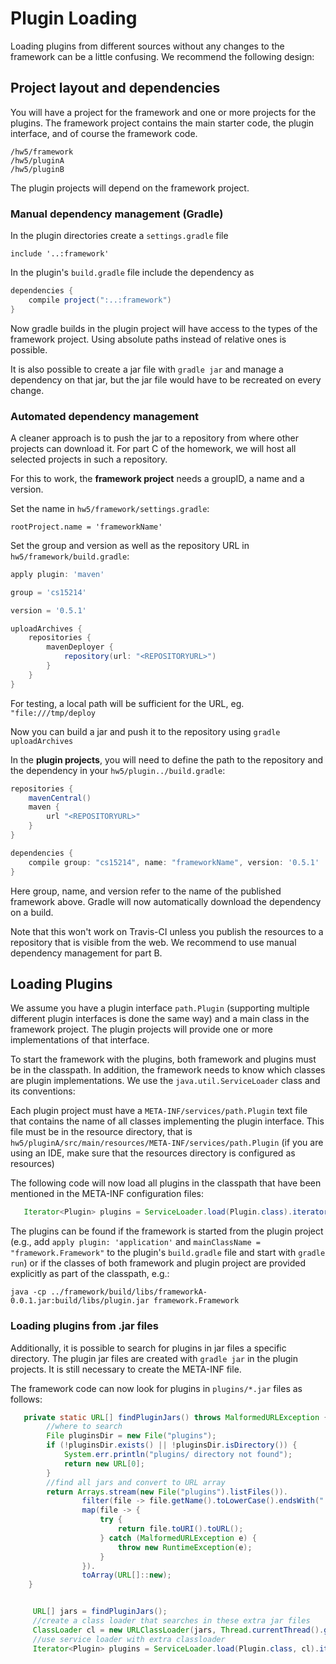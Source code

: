 # Plugin Loading

Loading plugins from different sources without any changes to the framework
can be a little confusing. We recommend the following design:

## Project layout and dependencies

You will have a project for the framework and one or more projects
for the plugins. The framework project contains the main starter
code, the plugin interface, and of course the framework code.

```
/hw5/framework
/hw5/pluginA
/hw5/pluginB
```

The plugin projects will depend on the framework project.


### Manual dependency management (Gradle)

In the plugin directories create a `settings.gradle` file
```
include '..:framework'
```

In the plugin's `build.gradle` file include the dependency
as
```gradle
dependencies {
    compile project(":..:framework")
}
```

Now gradle builds in the plugin project will have access
to the types of the framework project.
Using absolute paths instead of relative ones is possible.

It is also possible to create a jar file with `gradle jar`
and manage a dependency on that jar, but the jar file would
have to be recreated on every change.

### Automated dependency management

A cleaner approach is to push the jar to a repository from
where other projects can download it. For part C of the
homework, we will host all selected projects in such a
repository.

For this to work, the **framework project** needs a groupID, a
name and a version.

Set the name in `hw5/framework/settings.gradle`:
```
rootProject.name = 'frameworkName'
```

Set the group and version as well as the repository URL in `hw5/framework/build.gradle`:
```gradle
apply plugin: 'maven'

group = 'cs15214'

version = '0.5.1'

uploadArchives {
    repositories {
        mavenDeployer {
            repository(url: "<REPOSITORYURL>")
        }
    }
}
```

For testing, a local path will be sufficient for the URL, eg. `"file:///tmp/deploy`

Now you can build a jar and push it to the repository using `gradle uploadArchives`



In the **plugin projects**, you will need to define the path to the repository
and the dependency in your    `hw5/plugin../build.gradle`:
```gradle
repositories {
    mavenCentral()
    maven {
        url "<REPOSITORYURL>"
    }
}

dependencies {
    compile group: "cs15214", name: "frameworkName", version: '0.5.1'
}
```

Here group, name, and version refer to the name of the published framework above.
Gradle will now automatically download the dependency on a build.

Note that this won't work on Travis-CI unless you publish the resources
to a repository that is visible from the web.
We recommend to use manual dependency management for part B.


## Loading Plugins

We assume you have a plugin interface `path.Plugin` (supporting multiple
different plugin interfaces is done the same way) and a main class
in the framework project. The plugin projects will provide one or more
implementations of that interface.

To start the framework with the plugins, both framework and plugins must
be in the classpath. In addition, the framework needs to know which
classes are plugin implementations. We use the `java.util.ServiceLoader`
class and its conventions:

Each plugin project must have a `META-INF/services/path.Plugin` text
 file that contains the name of all classes implementing the plugin
 interface. This file must be in the resource directory, that is
 `hw5/pluginA/src/main/resources/META-INF/services/path.Plugin`
 (if you are using an IDE, make sure that the resources directory
 is configured as resources)

The following code will now load all plugins in the classpath that
have been mentioned in the META-INF configuration files:
```java
   Iterator<Plugin> plugins = ServiceLoader.load(Plugin.class).iterator();
```

The plugins can be found if the framework is started from the plugin
project (e.g., add `apply plugin: 'application'` and `mainClassName = "framework.Framework"`
to the plugin's `build.gradle` file and start with `gradle run`) or if the classes of
both framework and plugin project are
provided explicitly as part of the classpath, e.g.:
```
java -cp ../framework/build/libs/frameworkA-0.0.1.jar:build/libs/plugin.jar framework.Framework
```

### Loading plugins from .jar files

Additionally, it is possible to search for plugins in jar files a specific directory.
The plugin jar files are created with `gradle jar` in the plugin projects. It is
still necessary to create the META-INF file.

The framework code can now look for plugins in `plugins/*.jar` files as follows:
```java
   private static URL[] findPluginJars() throws MalformedURLException {
        //where to search
        File pluginsDir = new File("plugins");
        if (!pluginsDir.exists() || !pluginsDir.isDirectory()) {
            System.err.println("plugins/ directory not found");
            return new URL[0];
        }
        //find all jars and convert to URL array
        return Arrays.stream(new File("plugins").listFiles()).
                filter(file -> file.getName().toLowerCase().endsWith(".jar")).
                map(file -> {
                    try {
                        return file.toURI().toURL();
                    } catch (MalformedURLException e) {
                        throw new RuntimeException(e);
                    }
                }).
                toArray(URL[]::new);
    }


     URL[] jars = findPluginJars();
     //create a class loader that searches in these extra jar files
     ClassLoader cl = new URLClassLoader(jars, Thread.currentThread().getContextClassLoader());
     //use service loader with extra classloader
     Iterator<Plugin> plugins = ServiceLoader.load(Plugin.class, cl).iterator();
```











